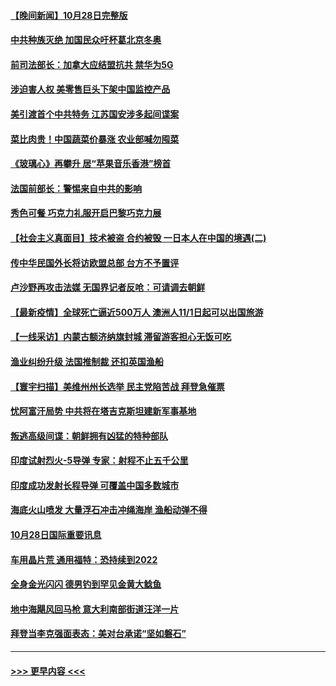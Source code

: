 #### [【晚间新闻】10月28日完整版](../pages/prog202/a103255033.md?t=10291501) 
#### [中共种族灭绝 加国民众吁杯葛北京冬奥](../pages/prog202/a103254904.md?t=10291501) 
#### [前司法部长：加拿大应结盟抗共 禁华为5G](../pages/prog202/a103254828.md?t=10291501) 
#### [涉迫害人权 美零售巨头下架中国监控产品](../pages/prog202/a103254892.md?t=10291501) 
#### [美引渡首个中共特务 江苏国安涉多起间谍案](../pages/prog202/a103254837.md?t=10291501) 
#### [菜比肉贵！中国蔬菜价暴涨 农业部喊勿囤菜](../pages/prog202/a103254811.md?t=10291501) 
#### [《玻璃心》再攀升 居“苹果音乐香港”榜首](../pages/prog202/a103254813.md?t=10291501) 
#### [法国前部长：警惕来自中共的影响](../pages/prog202/a103254785.md?t=10291501) 
#### [秀色可餐 巧克力礼服开启巴黎巧克力展](../pages/prog202/a103254779.md?t=10291501) 
#### [【社会主义真面目】技术被盗 合约被毁 一日本人在中国的境遇(二)](../pages/prog202/a103254762.md?t=10291501) 
#### [传中华民国外长将访欧盟总部 台方不予置评](../pages/prog202/a103254722.md?t=10291501) 
#### [卢沙野再攻击法媒 无国界记者反呛：可请调去朝鲜](../pages/prog202/a103254646.md?t=10291501) 
#### [【最新疫情】全球死亡逼近500万人 澳洲人11/1日起可以出国旅游](../pages/prog202/a103254659.md?t=10291501) 
#### [【一线采访】内蒙古额济纳旗封城 滞留游客担心无饭可吃](../pages/prog202/a103254623.md?t=10291501) 
#### [渔业纠纷升级 法国推制裁 还扣英国渔船](../pages/prog202/a103254620.md?t=10291501) 
#### [【寰宇扫描】美维州州长选举 民主党陷苦战 拜登急催票](../pages/prog202/a103254511.md?t=10291501) 
#### [忧阿富汗局势 中共将在塔吉克斯坦建新军事基地](../pages/prog202/a103254461.md?t=10291501) 
#### [叛逃高级间谍：朝鲜拥有凶猛的特种部队](../pages/prog202/a103254458.md?t=10291501) 
#### [印度试射烈火-5导弹 专家：射程不止五千公里](../pages/prog202/a103254442.md?t=10291501) 
#### [印度成功发射长程导弹 可覆盖中国多数城市](../pages/prog202/a103254419.md?t=10291501) 
#### [海底火山喷发 大量浮石冲击冲绳海岸 渔船动弹不得](../pages/prog202/a103254352.md?t=10291501) 
#### [10月28日国际重要讯息](../pages/prog202/a103254357.md?t=10291501) 
#### [车用晶片荒 通用福特：恐持续到2022](../pages/prog202/a103254343.md?t=10291501) 
#### [全身金光闪闪 德男钓到罕见金黄大鲶鱼](../pages/prog202/a103254295.md?t=10291501) 
#### [地中海飓风回马枪 意大利南部街道汪洋一片](../pages/prog202/a103254239.md?t=10291501) 
#### [拜登当李克强面表态：美对台承诺“坚如磐石”](../pages/prog202/a103254216.md?t=10291501) 

----
#### [ >>> 更早内容 <<< ](../indexes/prog202-earlier.md)
